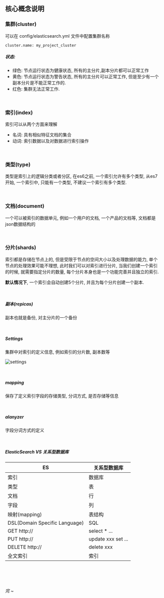 ## 核心概念说明

### 集群(cluster)

可以在 config/elasticsearch.yml 文件中配置集群名称

`cluster.name: my_project_cluster`

##### 状态:

- 绿色: 节点运行状态为健康状态, 所有的主分片,副本分片都可以正常工作
- 黄色: 节点运行状态为警告状态, 所有的主分片可以正常工作, 但是至少有一个副本分片是不能正常工作的.
- 红色: 集群无法正常工作.

<br>

### 索引(index)

索引可以从两个方面来理解

- 名词: 具有相似特征文档的集合
- 动词: 索引数据以及对数据进行索引操作

<br>

### 类型(type)

类型是索引上的逻辑分类或者分区, 在es6之前, 一个索引允许有多个类型, 从es7开始, 一个索引中, 只能有一个类型, 不建议一个索引有多个类型.

<br>

### 文档(document)

一个可以被索引的数据单元, 例如一个用户的文档, 一个产品的文档等, 文档都是json数据结构的

<br>

### 分片(shards)

索引都是存储在节点上的, 但是受限于节点的空间大小以及处理数据的能力, 单个节点的处理效果可能不理想, 此时我们可以对索引进行分片, 当我们创建一个索引的时候, 就需要指定分片的数量, 每个分片本身也是一个功能完善并且独立的索引.

**默认情况下**, 一个索引会自动创建5个分片, 并且为每个分片创建一个副本.

<br>

##### 副本(repicas)

副本也就是备份, 对主分片的一个备份

<br>

##### Settings

集群中对索引的定义信息, 例如索引的分片数, 副本数等

![settings](/Users/kai/Documents/blog/ES/assess/image-20210130185955339.png)

<br>

##### mapping

保存了定义索引字段的存储类型, 分词方式, 是否存储等信息

<br>

##### alanyzer

字段分词方式的定义

<br>

##### ElasticSearch VS 关系型数据库

| ES                            | 关系型数据库       |
| ----------------------------- | ------------------ |
| 索引                          | 数据库             |
| 类型                          | 表                 |
| 文档                          | 行                 |
| 字段                          | 列                 |
| 映射(mapping)                 | 表结构             |
| DSL(Domain Specific Language) | SQL                |
| GET http://                   | select * ...       |
| PUT http://                   | update xxx set ... |
| DELETE http://                | delete xxx         |
| 全文索引                      | 索引               |

<br>

<br>

<br>

###### 完 ~